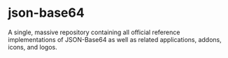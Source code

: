 # json-base64
A single, massive repository containing all official reference implementations of JSON-Base64 as well as related applications, addons, icons, and logos.
